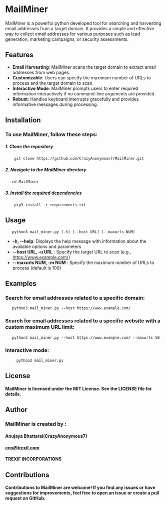 # MailMiner

MailMiner is a powerful python developed tool for searching and harvesting email addresses from a target domain. It provides a simple and effective way to collect email addresses for various purposes such as lead generation, marketing campaigns, or security assessments.

## Features
* **Email Harvesting**: MailMiner scans the target domain to extract email addresses from web pages.
* **Customizable**: Users can specify the maximum number of URLs to process and the target domain to scan.
* **Interactive Mode**: MailMiner prompts users to enter required information interactively if no command-line arguments are provided.
* **Robust**: Handles keyboard interrupts gracefully and provides informative messages during processing.

## Installation
### To use MailMiner, follow these steps:

##### 1. Clone the repository


        git clone https://github.com/CrazyAnonymous7/MailMiner.git


##### 2. Navigate to the MailMiner directory

       cd MailMiner

##### 3. Install the required dependencies

        pip3 install -r requirements.txt

## Usage
       python3 mail_miner.py [-h] [--host URL] [--maxurls NUM]

* **-h, --help**: Displays the help message with information about the available options and parameters
* **--host URL, -u URL** : Specify the target URL to scan (e.g., https://www.example.com/)
* **--maxurls NUM, -m NUM** : Specify the maximum number of URLs to process (default is 100)

## Examples

### Search for email addresses related to a specific domain:

       python3 mail_miner.py --host https://www.example.com/
### Search for email addresses related to a specific website with a custom maximum URL limit:

       python3 mail_miner.py --host https://www.example.com/ --maxurls 50

### Interactive mode:

         python3 mail_miner.py


## License

#### MailMiner is licensed under the MIT License. See the LICENSE file for details.

## Author 
### MailMiner is created by :
#### Anujaya Bhattarai(CrazyAnonymous7)
#### ceo@trexif.com
#### TREXIF INCORPORATIONS

## Contributions

#### Contributions to MailMiner are welcome! If you find any issues or have suggestions for improvements, feel free to open an issue or create a pull request on GitHub.






